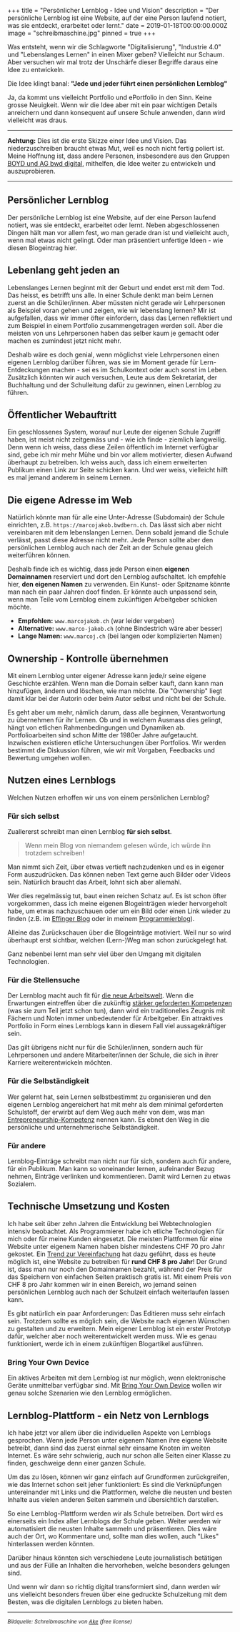 +++
title = "Persönlicher Lernblog - Idee und Vision"
description = "Der persönliche Lernblog ist eine Website, auf der eine Person laufend notiert, was sie entdeckt, erarbeitet oder lernt."
date = 2019-01-18T00:00:00.000Z
image = "schreibmaschine.jpg"
pinned = true
+++

Was entsteht, wenn wir die Schlagworte "Digitalisierung", "Industrie 4.0" und "Lebenslanges Lernen" in einen Mixer geben? Vielleicht nur Schaum. Aber versuchen wir mal trotz der Unschärfe dieser Begriffe daraus eine Idee zu entwickeln.

Die Idee klingt banal: **"Jede und jeder führt einen persönlichen Lernblog"**

Ja, da kommt uns vielleicht Portfolio und ePortfolio in den Sinn. Keine grosse Neuigkeit. Wenn wir die Idee aber mit ein paar wichtigen Details anreichern und dann konsequent auf unsere Schule anwenden, dann wird vielleicht was draus.

---

**Achtung:** Dies ist die erste Skizze einer Idee und Vision. Das niederzuschreiben braucht etwas Mut, weil es noch nicht fertig poliert ist. Meine Hoffnung ist, dass andere Personen, insbesondere aus den Gruppen [BOYD und AG bwd digital](/projektstart-bring-your-own-device/), mithelfen, die Idee weiter zu entwickeln und auszuprobieren.

---

## Persönlicher Lernblog

Der persönliche Lernblog ist eine Website, auf der eine Person laufend notiert, was sie entdeckt, erarbeitet oder lernt. Neben abgeschlossenen Dingen hält man vor allem fest, wo man gerade dran ist und vielleicht auch, wenn mal etwas nicht gelingt. Oder man präsentiert unfertige Ideen - wie diesen Blogeintrag hier.

## Lebenlang geht jeden an

Lebenslanges Lernen beginnt mit der Geburt und endet erst mit dem Tod. Das heisst, es betrifft uns alle. In einer Schule denkt man beim Lernen zuerst an die Schüler/innen. Aber müssten nicht gerade wir Lehrpersonen als Beispiel voran gehen und zeigen, wie wir lebenslang lernen? Mir ist aufgefallen, dass wir immer öfter einfordern, dass das Lernen reflektiert und zum Beispiel in einem Portfolio zusammengetragen werden soll. Aber die meisten von uns Lehrpersonen haben das selber kaum je gemacht oder machen es zumindest jetzt nicht mehr.

Deshalb wäre es doch genial, wenn möglichst viele Lehrpersonen einen eigenen Lernblog darüber führen, was sie im Moment gerade für Lern-Entdeckungen machen - sei es im Schulkontext oder auch sonst im Leben. Zusätzlich könnten wir auch versuchen, Leute aus dem Sekretariat, der Buchhaltung und der Schulleitung dafür zu gewinnen, einen Lernblog zu führen.

## Öffentlicher Webauftritt

Ein geschlossenes System, worauf nur Leute der eigenen Schule Zugriff haben, ist meist nicht zeitgemäss und - wie ich finde - ziemlich langweilig. Denn wenn ich weiss, dass diese Zeilen öffentlich im Internet verfügbar sind, gebe ich mir mehr Mühe und bin vor allem motivierter, diesen Aufwand überhaupt zu betreiben. Ich weiss auch, dass ich einem erweiterten Publikum einen Link zur Seite schicken kann. Und wer weiss, vielleicht hilft es mal jemand anderem in seinem Lernen.

## Die eigene Adresse im Web

Natürlich könnte man für alle eine Unter-Adresse (Subdomain) der Schule einrichten, z.B. `https://marcojakob.bwdbern.ch`. Das lässt sich aber nicht vereinbaren mit dem lebenslangen Lernen. Denn sobald jemand die Schule verlässt, passt diese Adresse nicht mehr. Jede Person sollte aber den persönlichen Lernblog auch nach der Zeit an der Schule genau gleich weiterführen können.

Deshalb finde ich es wichtig, dass jede Person einen **eigenen Domainnamen** reserviert und dort den Lernblog aufschaltet. Ich empfehle hier, **den eigenen Namen** zu verwenden. Ein Kunst- oder Spitzname könnte man nach ein paar Jahren doof finden. Er könnte auch unpassend sein, wenn man Teile vom Lernblog einem zukünftigen Arbeitgeber schicken möchte.

- **Empfohlen:** `www.marcojakob.ch` (war leider vergeben)
- **Alternative:** `www.marco-jakob.ch` (ohne Bindestrich wäre aber besser)
- **Lange Namen:** `www.marcoj.ch` (bei langen oder komplizierten Namen)

## Ownership - Kontrolle übernehmen

Mit einem Lernblog unter eigener Adresse kann jede/r seine eigene Geschichte erzählen. Wenn man die Domain selber kauft, dann kann man hinzufügen, ändern und löschen, wie man möchte. Die "Ownership" liegt damit klar bei der Autorin oder beim Autor selbst und nicht bei der Schule.

Es geht aber um mehr, nämlich darum, dass alle beginnen, Verantwortung zu übernehmen für ihr Lernen. Ob und in welchem Ausmass dies gelingt, hängt von etlichen Rahmenbedingungen und Dynamiken ab. Portfolioarbeiten sind schon Mitte der 1980er Jahre aufgetaucht. Inzwischen existieren etliche Untersuchungen über Portfolios. Wir werden bestimmt die Diskussion führen, wie wir mit Vorgaben, Feedbacks und Bewertung umgehen wollen.

## Nutzen eines Lernblogs

Welchen Nutzen erhoffen wir uns von einem persönlichen Lernblog?

### Für sich selbst

Zuallererst schreibt man einen Lernblog **für sich selbst**.

> Wenn mein Blog von niemandem gelesen würde, ich würde ihn trotzdem schreiben!

Man nimmt sich Zeit, über etwas vertieft nachzudenken und es in eigener Form auszudrücken. Das können neben Text gerne auch Bilder oder Videos sein. Natürlich braucht das Arbeit, lohnt sich aber allemahl.

Wer dies regelmässig tut, baut einen reichen Schatz auf. Es ist schon öfter vorgekommen, dass ich meine eigenen Blogeinträgen wieder hervorgeholt habe, um etwas nachzuschauen oder um ein Bild oder einen Link wieder zu finden (z.B. im [Effinger Blog](https://www.effinger.ch/blog/) oder in meinem [Programmierblog](https://code.makery.ch/)).

Alleine das Zurückschauen über die Blogeinträge motiviert. Weil nur so wird überhaupt erst sichtbar, welchen (Lern-)Weg man schon zurückgelegt hat.

Ganz nebenbei lernt man sehr viel über den Umgang mit digitalen Technologien.

### Für die Stellensuche

Der Lernblog macht auch fit für [die neue Arbeitswelt](https://intrinsify.de/7-dimensionen-fuer-erfolg-in-der-neuen-arbeitswelt/). Wenn die Erwartungen eintreffen über die zukünftig [stärker geforderten Kompetenzen](/digitalisierung-in-der-kaufmaennischen-bildung/) (was sie zum Teil jetzt schon tun), dann wird ein traditionelles Zeugnis mit Fächern und Noten immer unbedeutender für Arbeitgeber. Ein attraktives Portfolio in Form eines Lernblogs kann in diesem Fall viel aussagekräftiger sein.

Das gilt übrigens nicht nur für die Schüler/innen, sondern auch für Lehrpersonen und andere Mitarbeiter/innen der Schule, die sich in ihrer Karriere weiterentwickeln möchten.

### Für die Selbständigkeit

Wer gelernt hat, sein Lernen selbstbestimmt zu organisieren und den eigenen Lernblog angereichert hat mit mehr als dem minimal geforderten Schulstoff, der erwirbt auf dem Weg auch mehr von dem, was man [Entrepreneurship-Kompetenz](https://medium.com/happy-new-monday/lesen-rechnen-schreiben-entrepreneurship-b1396bbd8cff) nennen kann. Es ebnet den Weg in die persönliche und unternehmerische Selbständigkeit.

### Für andere

Lernblog-Einträge schreibt man nicht nur für sich, sondern auch für andere, für ein Publikum. Man kann so voneinander lernen, aufeinander Bezug nehmen, Einträge verlinken und kommentieren. Damit wird Lernen zu etwas Sozialem.

## Technische Umsetzung und Kosten

Ich habe seit über zehn Jahren die Entwicklung bei Webtechnologien intensiv beobachtet. Als Programmierer habe ich etliche Technologien für mich oder für meine Kunden eingesetzt. Die meisten Plattformen für eine Website unter eigenem Namen haben bisher mindestens CHF 70 pro Jahr gekostet. Ein [Trend zur Vereinfachung](https://www.smashingmagazine.com/2015/11/modern-static-website-generators-next-big-thing/) hat dazu geführt, dass es heute möglich ist, eine Website zu betreiben für **rund CHF 8 pro Jahr**! Der Grund ist, dass man nur noch den Domainnamen bezahlt, während der Preis für das Speichern von einfachen Seiten praktisch gratis ist. Mit einem Preis von CHF 8 pro Jahr kommen wir in einen Bereich, wo jemand seinen persönlichen Lernblog auch nach der Schulzeit einfach weiterlaufen lassen kann.

Es gibt natürlich ein paar Anforderungen: Das Editieren muss sehr einfach sein. Trotzdem sollte es möglich sein, die Website nach eigenen Wünschen zu gestalten und zu erweitern. Mein eigener Lernblog ist ein erster Prototyp dafür, welcher aber noch weiterentwickelt werden muss. Wie es genau funktioniert, werde ich in einem zukünftigen Blogartikel ausführen.

### Bring Your Own Device

Ein aktives Arbeiten mit dem Lernblog ist nur möglich, wenn elektronische Geräte unmittelbar verfügbar sind. Mit [Bring Your Own Device](/projektstart-bring-your-own-device/) wollen wir genau solche Szenarien wie den Lernblog ermöglichen.

## Lernblog-Plattform - ein Netz von Lernblogs

Ich habe jetzt vor allem über die individuellen Aspekte von Lernblogs gesprochen. Wenn jede Person unter eigenem Namen ihre eigene Website betreibt, dann sind das zuerst einmal sehr einsame Knoten im weiten Internet. Es wäre sehr schwierig, auch nur schon alle Seiten einer Klasse zu finden, geschweige denn einer ganzen Schule.

Um das zu lösen, können wir ganz einfach auf Grundformen zurückgreifen, wie das Internet schon seit jeher funktioniert: Es sind die Verknüpfungen untereinander mit Links und die Plattformen, welche die neusten und besten Inhalte aus vielen anderen Seiten sammeln und übersichtlich darstellen.

So eine Lernblog-Plattform werden wir als Schule betreiben. Dort wird es einerseits ein Index aller Lernblogs der Schule geben. Weiter werden wir automatisiert die neusten Inhalte sammeln und präsentieren. Dies wäre auch der Ort, wo Kommentare und, sollte man dies wollen, auch "Likes" hinterlassen werden könnten.

Darüber hinaus könnten sich verschiedene Leute journalistisch betätigen und aus der Fülle an Inhalten die hervorheben, welche besonders gelungen sind.

Und wenn wir dann so richtig digital transformiert sind, dann werden wir uns vielleicht besonders freuen über eine gedruckte Schulzeitung mit dem Besten, was die digitalen Lernblogs zu bieten haben.

---

<small><em>Bildquelle: Schreibmaschine von [Ake](https://www.rawpixel.com/image/385164/aerial-view-man-typing-retro-typewriter) (free license)</em></small>
